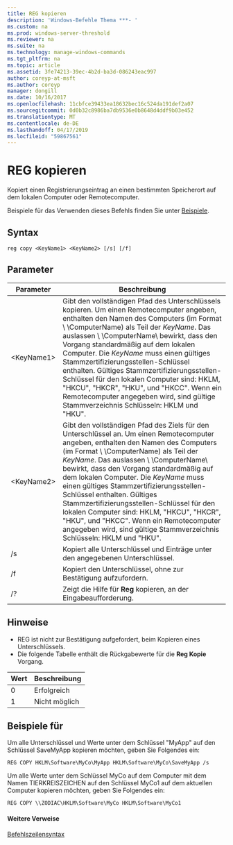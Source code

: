 ```yaml
---
title: REG kopieren
description: 'Windows-Befehle Thema ***- '
ms.custom: na
ms.prod: windows-server-threshold
ms.reviewer: na
ms.suite: na
ms.technology: manage-windows-commands
ms.tgt_pltfrm: na
ms.topic: article
ms.assetid: 3fe74213-39ec-4b2d-ba3d-086243eac997
author: coreyp-at-msft
ms.author: coreyp
manager: dongill
ms.date: 10/16/2017
ms.openlocfilehash: 11cbfce39433ea18632bec16c524da191def2a07
ms.sourcegitcommit: 0d0b32c8986ba7db9536e0b8648d4ddf9b03e452
ms.translationtype: MT
ms.contentlocale: de-DE
ms.lasthandoff: 04/17/2019
ms.locfileid: "59867561"
---
```

# <a name="reg-copy"></a>REG kopieren



Kopiert einen Registrierungseintrag an einen bestimmten Speicherort auf dem lokalen Computer oder Remotecomputer.

Beispiele für das Verwenden dieses Befehls finden Sie unter [Beispiele](#BKMK_examples).

## <a name="syntax"></a>Syntax

```
reg copy <KeyName1> <KeyName2> [/s] [/f]
```

## <a name="parameters"></a>Parameter

|Parameter|Beschreibung|
|---------|-----------|
|\<KeyName1>|Gibt den vollständigen Pfad des Unterschlüssels kopieren. Um einen Remotecomputer angeben, enthalten den Namen des Computers (im Format \\ \\ComputerName\) als Teil der *KeyName*. Das auslassen \\ \\ComputerName\ bewirkt, dass den Vorgang standardmäßig auf dem lokalen Computer. Die *KeyName* muss einen gültiges Stammzertifizierungsstellen-Schlüssel enthalten. Gültiges Stammzertifizierungsstellen-Schlüssel für den lokalen Computer sind: HKLM, "HKCU", "HKCR", "HKU", und "HKCC". Wenn ein Remotecomputer angegeben wird, sind gültige Stammverzeichnis Schlüsseln: HKLM und "HKU".|
|\<KeyName2>|Gibt den vollständigen Pfad des Ziels für den Unterschlüssel an. Um einen Remotecomputer angeben, enthalten den Namen des Computers (im Format \\ \\ComputerName\) als Teil der *KeyName*. Das auslassen \\ \\ComputerName\ bewirkt, dass den Vorgang standardmäßig auf dem lokalen Computer. Die *KeyName* muss einen gültiges Stammzertifizierungsstellen-Schlüssel enthalten. Gültiges Stammzertifizierungsstellen-Schlüssel für den lokalen Computer sind: HKLM, "HKCU", "HKCR", "HKU", und "HKCC". Wenn ein Remotecomputer angegeben wird, sind gültige Stammverzeichnis Schlüsseln: HKLM und "HKU".|
|/s|Kopiert alle Unterschlüssel und Einträge unter den angegebenen Unterschlüssel.|
|/f|Kopiert den Unterschlüssel, ohne zur Bestätigung aufzufordern.|
|/?|Zeigt die Hilfe für **Reg** kopieren, an der Eingabeaufforderung.|

## <a name="remarks"></a>Hinweise

-   REG ist nicht zur Bestätigung aufgefordert, beim Kopieren eines Unterschlüssels.
-   Die folgende Tabelle enthält die Rückgabewerte für die **Reg Kopie** Vorgang.

|Wert|Beschreibung|
|-----|-----------|
|0|Erfolgreich|
|1|Nicht möglich|

## <a name="BKMK_examples"></a>Beispiele für

Um alle Unterschlüssel und Werte unter dem Schlüssel "MyApp" auf den Schlüssel SaveMyApp kopieren möchten, geben Sie Folgendes ein:
```
REG COPY HKLM\Software\MyCo\MyApp HKLM\Software\MyCo\SaveMyApp /s
```
Um alle Werte unter dem Schlüssel MyCo auf dem Computer mit dem Namen TIERKREISZEICHEN auf den Schlüssel MyCo1 auf dem aktuellen Computer kopieren möchten, geben Sie Folgendes ein:
```
REG COPY \\ZODIAC\HKLM\Software\MyCo HKLM\Software\MyCo1
```

#### <a name="additional-references"></a>Weitere Verweise

[Befehlszeilensyntax](command-line-syntax-key.md)